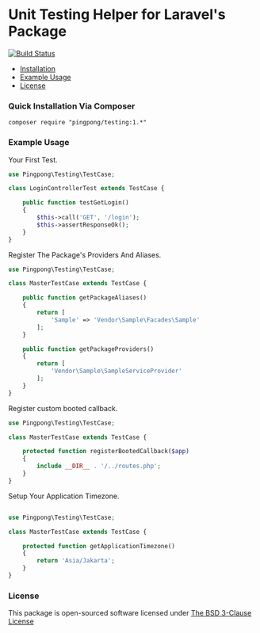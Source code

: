 Unit Testing Helper for Laravel's Package
=========

[![Build Status](https://travis-ci.org/pingpong-labs/testing.svg)](https://travis-ci.org/pingpong-labs/testing)

- [Installation](#quick-installation-via-composer)
- [Example Usage](#example-usage)
- [License](#license)

### Quick Installation Via Composer

```
composer require "pingpong/testing:1.*"
```

### Example Usage

Your First Test.

```php
use Pingpong\Testing\TestCase;

class LoginControllerTest extends TestCase {

    public function testGetLogin()
    {
        $this->call('GET', '/login');
        $this->assertResponseOk();
    }
}
```

Register The Package's Providers And Aliases.

```php
use Pingpong\Testing\TestCase;

class MasterTestCase extends TestCase {

    public function getPackageAliases()
    {
        return [
            'Sample' => 'Vendor\Sample\Facades\Sample'
        ];
    }

    public function getPackageProviders()
    {
        return [
            'Vendor\Sample\SampleServiceProvider'
        ];
    }
}
```

Register custom booted callback.

```php
use Pingpong\Testing\TestCase;

class MasterTestCase extends TestCase {

    protected function registerBootedCallback($app)
    {
        include __DIR__ . '/../routes.php';
    }
}
```

Setup Your Application Timezone.

```php

use Pingpong\Testing\TestCase;

class MasterTestCase extends TestCase {

    protected function getApplicationTimezone()
    {
        return 'Asia/Jakarta';
    }
}
```

### License

This package is open-sourced software licensed under [The BSD 3-Clause License](http://opensource.org/licenses/BSD-3-Clause)
